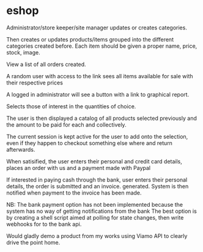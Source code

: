 # eshop
Administrator/store keeper/site manager updates or creates categories.

Then creates or updates products/items grouped into the different categories created before. 
Each item should be given a proper name, price, stock, image.
  
View a list of all orders created.

A random user with access to the link sees all items available for sale with their respective prices

A logged in administrator will see a button with a link to graphical report.

Selects those of interest in the quantities of choice.

The user is then displayed a catalog of all products selected previously and the amount to be paid for each and collectively.

The current session is kept active for the user to add onto the selection, even if they happen to checkout something else where
and return afterwards.

When satisified, the user enters their personal and credit card details, places an order with us and a payment made with Paypal

If interested in paying cash through the bank, user enters their personal details, the order is submitted and an invoice.
generated. System is then notified when payment to the invoice has been made.

NB: The bank payment option has not been implemented because the system has no way of getting notifications from the bank
The best option is by creating a shell script aimed at polling for state changes, then write webhooks for to the bank api. 

Would gladly demo a product from my works using Viamo API to clearly drive the point home.
